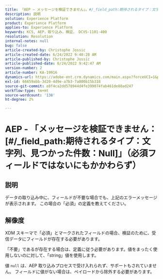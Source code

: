 ```yaml
---
title: 「AEP — メッセージを検証できません」。#/_field_path:期待されるタイプ：文字列、見つかった件数：Null」（必須フィールドではないフィールドにもかかわらず）
description: 説明
solution: Experience Platform
product: Experience Platform
applies-to: Experience Platform
keywords: KCS, AEP，取り込み，検証， DCVS-1101-400
resolution: Resolution
internal-notes: null
bug: false
article-created-by: Christophe Jossic
article-created-date: 6/24/2022 9:40:28 AM
article-published-by: Christophe Jossic
article-published-date: 6/24/2022 9:42:47 AM
version-number: 2
article-number: KA-19916
dynamics-url: https://adobe-ent.crm.dynamics.com/main.aspx?forceUCI=1&pagetype=entityrecord&etn=knowledgearticle&id=93e32fab-a1f3-ec11-bb3d-6045bd01565f
exl-id: 66659abb-3d20-4d9e-a7b3-7a800b15b318
source-git-commit: e8f4ca2dd578944d4fe399074fab461de88ad247
workflow-type: tm+mt
source-wordcount: '138'
ht-degree: 2%

---
```


# AEP - 「メッセージを検証できません： [#/_field_path:期待されるタイプ：文字列、見つかった件数：Null]」（必須フィールドではないにもかかわらず）

## 説明

データの取り込み中に、フィールドが不要な場合でも、上記のエラーメッセージが表示されます。 この場合の「必須」の定義を教えてください。

## 解像度


XDM スキーマで「必須」とマークされたフィールドの場合、検証のために、受信データにフィールドが存在する必要があります。

「不要」であるが存在する場合は、定義に従う必要があります。値をまったく使用しないのに対して、「string」値を使用します。



値 `null` は、AEP 取り込みプロセスで受け入れられず、サポートもされていません。 フィールドに値がない場合は、ペイロードから除外する必要があります。
